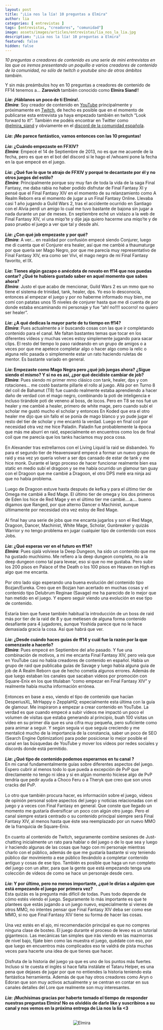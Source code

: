 ```yaml
---
layout: post
title: "¡Lia nos la lía! 10 preguntas a Elmira"
author: lia
categories: [ entrevistas ]
tags: [entrevistas, "creadores", "comunidad"]
image: assets/images/articles/entrevistas/lia_nos_la_lia.jpg
description: "¡Lia nos la lía! 10 preguntas a Elmira"
featured: false
hidden: false
---
```

*10 preguntas a creadores de contenido es una serie de mini entrevistas en las que os iremos presentando un poquillo a varios creadores de contenido de la comunidad, no sólo de twitch o youtube sino de otros ámbitos también.*

Y sin más preámbulos hoy en 10 preguntas a creadores de contenido de FF14 tenemos a… **Zarovich** también conocido como **Elmira Siand**!!

<div class="card">
  <div class="card-header">
     <b><i>Lia</i>: ¡Háblanos un poco de ti Elmira!.</b>
  </div>
  <div class="card-body">
    <i><b>Elmira</b></i>: Soy creador de contenido en <a href="https://www.youtube.com/zarovich" target="_blank">YouTube</a> principalmente y próximamente en <a href="https://www.twitch.tv/karionsiand" target="_blank">Twitch</a>, de hecho es posible que en el momento de publicarse esta entrevista ya haya empezado también en twitch “Look forward to it!”. También me podéis encontrar en Twitter como <a href="https://twitter.com/elmira_siand" target="_blank">@elmira_siand</a> y obviamente en el <a href="https://discord.gg/cuCKe3V" target="_blank">discord de la comunidad española</a>. 
  </div>
</div>

<br/>

<div class="card">
  <div class="card-header">
     <b><i>Lia</i>: ¡Me parece fantástico, vamos entonces con las 10 preguntas!</b>
  </div>
</div>

<br/>

<div class="card">
  <div class="card-header">
     <b><i>Lia</i>: ¿Cuándo empezaste en FFXIV?</b>
  </div>
  <div class="card-body">
    <i><b>Elmira</b></i>: Empecé el 14 de Septiembre de 2013, no es que me acuerde de la fecha, pero es que en el bot del discord si le hago el /whoami pone la fecha en la que empecé en el juego. 
  </div>
</div>

<br/>

<div class="card">
  <div class="card-header">
     <b><i>Lia</i>: ¿Qué fue lo que te atrajo de FFXIV y porqué te decantaste por él y no otros juegos del estilo?</b>
  </div>
  <div class="card-body">
    <i><b>Elmira</b></i>: Principalmente porque soy muy fan de toda la vida de la saga Final Fantasy, me daba rabia no haber podido disfrutar de Final Fantasy XI y pensé que el Final Fantasy XIV en el momento de su relanzamiento como A Realm Reborn era el momento de jugar a un Final Fantasy Online. Llevaba casi 1 año jugando a Guild Wars 2, tras el accidente ocurrido en Santiago con el Alvia perdí un amigo lo cual me tuvo bastante de bajona sin jugar a nada durante un par de meses. En septiembre eché un vistazo a la web de Final Fantasy XIV, vi una miqo’te y dije jaja quiero hacerme una miqo’te y de paso pruebo el juego a ver que tal y desde ahí.
  </div>
</div>

<br/>

<div class="card">
  <div class="card-header">
     <b><i>Lia</i>: ¿Con qué job empezaste y por qué?</b>
  </div>
  <div class="card-body">
    <i><b>Elmira</b></i>: A ver… en realidad por confusión empecé siendo Conjurer, luego me di cuenta que el Conjurer era healer, así que me cambié a thaumaturge por que quería ser Mago Negro, por que me parecía muy representativo de Final Fantasy XIV, era como ser Vivi, el mago negro de mi Final Fantasy favorito, el IX. 
  </div>
</div>

<br/>

<div class="card">
  <div class="card-header">
     <b><i>Lia</i>: Tienes algún gazapo o anécdota de novato en ff14 que nos puedas contar? ¿Qué te hubiera gustado saber en aquel momento que sabes ahora?</b>
  </div>
  <div class="card-body">
    <i><b>Elmira</b></i>: Justo el que acabo de mencionar, Guild Wars 2 es un mmo que no tiene el sistema de trinidad, tank, healer, dps. Yo eso lo desconocía, entonces al empezar el juego y por no haberme informado muy bien, me comí con patatas unos 15 niveles de conjurer hasta que me di cuenta de por donde estaba encaminando mi personaje y fue “ah! no!!!! socorro! no quiero ser healer”. 
  </div>
</div>

<br/>

<div class="card">
  <div class="card-header">
     <b><i>Lia</i>: ¿A qué dedicas la mayor parte de tu tiempo en ff14?</b>
  </div>
  <div class="card-body">
    <i><b>Elmira</b></i>: Pues actualmente a ir buscando cosas con las que ir completando contenido para el canal. Me faltan bastantes temas que tocar en los diferentes vídeos y muchas veces estoy simplemente jugando para sacar clips. El resto del tiempo lo paso raideando en un grupo de amigos o a veces por que me apetece completar algo o hacer algo como la relic o alguna relic pasada o simplemente estar un rato haciendo ruletas de mentor. Es bastante variado en general.  
  </div>
</div>

<br/>

<div class="card">
  <div class="card-header">
     <b><i>Lia</i>: Empezaste como Mago Negra pero ¿qué job juegas ahora? ¿Sigue siendo el mismo? Y si no es así, ¿por qué decidiste cambiar de job?</b>
  </div>
  <div class="card-body">
    <i><b>Elmira</b></i>: Pues siendo mi primer mmo clásico con tank, healer, dps y con rotaciones… me costó bastante pillarle el rollo al juego. Allá por en Turno 8 del coil de Bahamut (T8)  fue cuando realmente estaba aprendiendo a hacer daño de verdad con el mago negro, combinando la poti de inteligencia e incluso tirándole poti de veneno al boss, de locos. Pero en T8 se nos fué un healer y me cambié a healer, primero de white mage, pero cuando subí el scholar me gustó mucho el scholar y entonces En Koded que era el otro healer me dijo que sin fallo el se ponía de mago blanco y yo pude jugar el resto del tier de scholar y me encantó la verdad. Luego en final coil por necesidad otra vez me hice Paladin. Paladín fue probablemente la época que más me aburrí en raid, especialmente en encuentros como los de final coil que me parecía que los tanks hacíamos muy poca cosa.<br/>
    <br/>
    En Alexander tras estrellarnos con el Living Liquid la raid se disbandeó. Yo para el segundo tier de Heavensward empecé a formar un nuevo grupo de raid y esa vez yo quería volver a ser dps cansado de estar de tank y me hice monk. Durante el largo proceso de hacer funcionar realmente bien esa static en medio subí el dragoon y se me había ocurrido un glamour tan guay con el Dragoon que me cambié a Dragoon, el otro DPS melé era ninja así que no había problema.<br/>
    <br/>
    Luego de Dragoon estuve hasta después de kefka y para el último tier de Omega me cambié a Red Mage. El último tier de omega y los dos primeros de Eden los hice de Red Mage y en el último tier me cambié….a…. bueno digamos que Ranged, por que alterno Dancer o Machinist, aunque últimamente por necesidad otra vez estoy de Red Mage.<br/>
    <br/>
    Al final hay una serie de jobs que me encanta jugarlos y son el Red Mage, Dragoon, Dancer, Machinist, White Mage, Scholar, Gunbreaker y quizás Warrior y no tengo problema en jugar cualquier tipo de contenido con esos Jobs.  
  </div>
</div>

<br/>

<div class="card">
  <div class="card-header">
     <b><i>Lia</i>: ¿Qué esperas ver en el futuro en ff14?</b>
  </div>
  <div class="card-body">
    <i><b>Elmira</b></i>: Pues ojalá volviese la Deep Dungeon, ha sido un contenido que me ha gustado muchísimo. Me refiero a la deep dungeon completa, no a la deep dungeon como tal para levear, eso si que no me gustaba. Pero subir los 200 pisos en Palace of the Death o los 100 pisos en Heaven on High es algo que me encanta.<br/>
    <br/>
    Por otro lado sigo esperando una buena evolución del contenido tipo Bozjan/Eureka. Creo que en Bozjan han acertado en muchas cosas y el contenido tipo Delubrum Reginae (Savage) me ha parecido de lo mejor que han metido en el juego. Y espero seguir viendo una evolución en ese tipo de contenido.<br/>
    <br/>
    Estaría bien que fuese también habitual la introducción de un boss de raid más por tier de la raid de 8 y que metiesen de alguna forma contenido desafiante para 4 jugadores, aunque Yoshida parece que no le hace demasiada gracia la cosa. Así que habrá que ver.
  </div>
</div>

<br/>

<div class="card">
  <div class="card-header">
     <b><i>Lia</i>: ¿Desde cuándo haces guías de  ff14 y cuál fue la razón por la que comenzaste a hacerlo?</b>
  </div>
  <div class="card-body">
    <i><b>Elmira</b></i>: Pues empecé en Septiembre del año pasado. Y fue una combinación de motivos, a mi me encanta Final Fantasy XIV, pero veía que en YouTube casi no había creadores de contenido en español. Había un grupo de raid que publicaba guías de Savage y luego había alguna guia de job de A Realm Reborn que de hecho cometía algunos errores. Además de que luego estaban los canales que sacaban vídeos por promoción con Square-Enix en los que titulaban “como empezar en Final Fantasy XIV” y realmente había mucha información errónea.<br/>
    <br/>
    Entonces en base a eso, viendo el tipo de contenido que hacían DesperiusXL, MrHappy o ZepplaHQ; especialmente esta última con la guía de glamour. Me inspiraron a empezar a crear contenido en YouTube. La verdad es que cuando empecé a subir vídeos me impactó un poco el volumen de visitas que estaba generando al principio, buah 100 visitas un vídeo en su primer día que es una cifra muy pequeña, pero suficiente como para animar a seguir. Y según seguía vi que seguía creciendo y me mentalicé mucho de la importancia de la constancia, saber un poco de SEO (Search Engine Optimization) para poder posicionar lo mejor posible el canal en las búsquedas de YouTube y mover los vídeos por redes sociales y discords donde está permitido.    
  </div>
</div>

<br/>

<div class="card">
  <div class="card-header">
     <b><i>Lia</i>: ¿Qué tipo de contenido podemos esperarnos en tu canal ?</b>
  </div>
  <div class="card-body">En mi canal fundamentalmente guías sobre diferentes aspectos del juego. Espero cubrir al menos todo lo que pueda a excepción de PvP que directamente no tengo ni idea y si en algún momento hiciese algo de PvP tendría que pedir ayuda a Choco Feru o a Theryk que creo que son unos cracks del PvP.<br/>
  <br/>
  Lo otro que también procura hacer, es información sobre el juego, vídeos de opinión personal sobre aspectos del juego y noticias relacionadas con el juego y a veces con Final Fantasy en general. Que conste que llegado un momento me gustaría diversificar un poco con algún otro juego. Pero el canal siempre estará centrado o su contenido principal siempre será Final Fantasy XIV, al menos hasta que éste sea reemplazado por un nuevo MMO de la franquicia de Square-Enix.<br/>
  <br/>
  En cuanto al contenido de Twitch, seguramente combine sesiones de Just-chatting inicialmente un rato para hablar o del juego o de lo que sea y luego ir haciendo algunas de las cosas que hago con mi personaje mientras charlo con el público, además de que me gustaría bastante si voy teniendo público dar movimiento a ese público llevándolo a completar contenido antiguo y cosas de ese tipo. También es posible que haga un run completo del juego con un alter, para que la gente que está empezando tenga una colección de vídeos de como se hace un personaje desde cero.
  </div>
</div>

<br/>

<div class="card">
  <div class="card-header">
     <b><i>Lia</i>: Y por último, pero no menos importante, ¿qué le dirías a alguien que está empezando el juego por primera vez?</b>
  </div>
  <div class="card-body">Esta quizás es la pregunta más difícil de todas. Pues todo depende de cómo estés viendo el juego. Seguramente lo más importante es que te plantees que estás jugando a un juego nuevo, especialmente si vienes de otros MMO, no intentes pensar que Final Fantasy XIV deba ser como ese MMO, si no que Final Fantasy XIV tiene su forma de hacer las cosas.<br/>
  <br/>
  Una vez estés en el ajo, mi recomendación principal es que no compres ninguna clase de bosteo. El juego durante el proceso de leveo es un tutorial gigantesco. Las mecánicas tan simples que irás viendo en las mazmorras de nivel bajo, fíjate bien como las muestra el juego, quédate con eso, por que luego en encuentros más complicados eso te valdrá de pista muchas veces para hacerte una idea de que tienes que hacer.<br/>
  <br/>
  Disfruta de la historia del juego ya que es uno de los puntos más fuertes. Incluso si te cuesta el inglés si hace falta instálate el Tataru Helper, es una pena que dejases de jugar por que no entiendes la historia teniendo esta fantástica herramienta. Además de que hay otros creadores como Aryn o Edoran que son muy activos actualmente y se centran en contar en sus canales detalles del Lore que realmente son muy interesantes.
  </div>
</div>

<br/>

<div class="card">
  <div class="card-header">
     <b><i>Lia</i>: ¡Muchísimas gracias por haberte tomado el tiempo de responder nuestras preguntas Elmira! No os olvidéis de darle like y suscribiros a su canal y nos vemos en la próxima entrega de Lia nos la lía <3</b>
  </div>
</div>

<br/>

<p align="center"><img src="{{ site.baseurl }}/assets/images/articles/entrevistas/lia_elmira/lia_elmira.jpg" alt="Elmira"/></p>